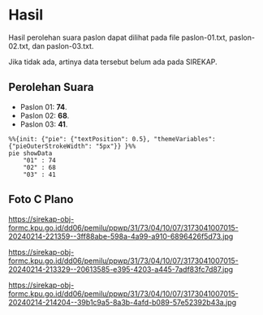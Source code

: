 # Hasil

Hasil perolehan suara paslon dapat dilihat pada file paslon-01.txt, paslon-02.txt, dan paslon-03.txt.

Jika tidak ada, artinya data tersebut belum ada pada SIREKAP.

## Perolehan Suara

 * Paslon 01: **74**.
 * Paslon 02: **68**.
 * Paslon 03: **41**.

```mermaid
%%{init: {"pie": {"textPosition": 0.5}, "themeVariables": {"pieOuterStrokeWidth": "5px"}} }%%
pie showData
    "01" : 74
    "02" : 68
    "03" : 41
```
## Foto C Plano

https://sirekap-obj-formc.kpu.go.id/dd06/pemilu/ppwp/31/73/04/10/07/3173041007015-20240214-221359--3ff88abe-598a-4a99-a910-6896426f5d73.jpg

https://sirekap-obj-formc.kpu.go.id/dd06/pemilu/ppwp/31/73/04/10/07/3173041007015-20240214-213329--20613585-e395-4203-a445-7adf83fc7d87.jpg

https://sirekap-obj-formc.kpu.go.id/dd06/pemilu/ppwp/31/73/04/10/07/3173041007015-20240214-214204--39b1c9a5-8a3b-4afd-b089-57e52392b43a.jpg
